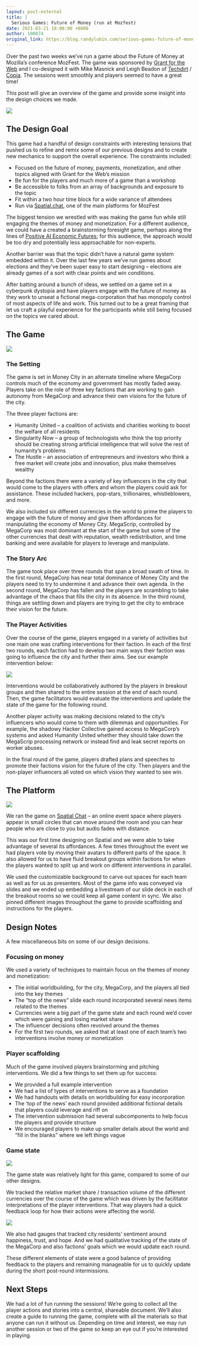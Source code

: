 ```yaml
---
layout: post-external
title: |
  Serious Games: Future of Money (run at Mozfest)
date: 2021-03-21 18:08:00 +0000
author: 100074
original_link: https://blog.randylubin.com/serious-games-future-of-money-run-at-mozfest
---
```


Over the past two weeks we’ve run a game about the Future of Money at Mozilla’s conference MozFest. The game was sponsored by [Grant for the Web](grantfortheweb.org) and I co-designed it with Mike Masnick and Leigh Beadon of [Techdirt](https://www.techdirt.com/) / [Copia](https://copia.is/). The sessions went smoothly and players seemed to have a great time!

This post will give an overview of the game and provide some insight into the design choices we made.

![](https://blog.randylubin.com/images/mozfest-fom-1.png)

## The Design Goal

This game had a handful of design constraints with interesting tensions that pushed us to refine and remix some of our previous designs and to create new mechanics to support the overall experience. The constraints included:

- Focused on the future of money, payments, monetization, and other topics aligned with Grant for the Web’s mission
- Be fun for the players and much more of a game than a workshop
- Be accessible to folks from an array of backgrounds and exposure to the topic
- Fit within a two hour time block for a wide variance of attendees
- Run via [Spatial.chat](https://spatial.chat/), one of the main platforms for MozFest

The biggest tension we wrestled with was making the game fun while still engaging the themes of money and monetization. For a different audience, we could have a created a brainstorming foresight game, perhaps along the lines of [Positive AI Economic Futures](https://blog.randylubin.com/positive-ai-economic-futures-workshop); for this audience, the approach would be too dry and potentially less approachable for non-experts.

Another barrier was that the topic didn’t have a natural game system embedded within it. Over the last few years we’ve run games about elections and they’ve been super easy to start designing – elections are already games of a sort with clear points and win conditions.

After batting around a bunch of ideas, we settled on a game set in a cyberpunk dystopia and have players engage with the future of money as they work to unseat a fictional mega-corporation that has monopoly control of most aspects of life and work. This turned out to be a great framing that let us craft a playful experience for the participants while still being focused on the topics we cared about.

## The Game

![](https://blog.randylubin.com/images/screen-shot-2021-03-18-at-1-16-10-pm.png)

### The Setting

The game is set in Money City in an alternate timeline where MegaCorp controls much of the economy and government has mostly faded away. Players take on the role of three key factions that are working to gain autonomy from MegaCorp and advance their own visions for the future of the city.

The three player factions are:

- Humanity United – a coalition of activists and charities working to boost the welfare of all residents
- Singularity Now – a group of technologists who think the top priority should be creating strong artificial intelligence that will solve the rest of humanity’s problems
- The Hustle – an association of entrepreneurs and investors who think a free market will create jobs and innovation, plus make themselves wealthy

Beyond the factions there were a variety of key influencers in the city that would come to the players with offers and whom the players could ask for assistance. These included hackers, pop-stars, trillionaires, whistleblowers, and more.

We also included six different currencies in the world to prime the players to engage with the future of money and give them affordances for manipulating the economy of Money City. MegaScrip, controlled by MegaCorp was most dominant at the start of the game but some of the other currencies that dealt with reputation, wealth redistribution, and time banking and were available for players to leverage and manipulate.

### The Story Arc

The game took place over three rounds that span a broad swath of time. In the first round, MegaCorp has near total dominance of Money City and the players need to try to undermine it and advance their own agenda. In the second round, MegaCorp has fallen and the players are scrambling to take advantage of the chaos that fills the city in its absence. In the third round, things are settling down and players are trying to get the city to embrace their vision for the future.

### The Player Activities

Over the course of the game, players engaged in a variety of activities but one main one was crafting interventions for their faction. In each of the first two rounds, each faction had to develop two main ways their faction was going to influence the city and further their aims. See our example intervention below:

![](https://blog.randylubin.com/images/screen-shot-2021-03-21-at-7-15-50-pm.png)

Interventions would be collaboratively authored by the players in breakout groups and then shared to the entire session at the end of each round. Then, the game facilitators would evaluate the interventions and update the state of the game for the following round.

Another player activity was making decisions related to the city’s influencers who would come to them with dilemmas and opportunities. For example, the shadowy Hacker Collective gained access to MegaCorp’s systems and asked Humanity United whether they should take down the MegaScrip processing network or instead find and leak secret reports on worker abuses.

In the final round of the game, players drafted plans and speeches to promote their factions vision for the future of the city. Then players and the non-player influencers all voted on which vision they wanted to see win.

## The Platform

![](https://blog.randylubin.com/images/2021-03-18-13_26_53-mozfest2021-_-spatialchat.png)

We ran the game on [Spatial Chat](https://spatial.chat/) – an online event space where players appear in small circles that can move around the room and you can hear people who are close to you but audio fades with distance.

This was our first time designing on Spatial and we were able to take advantage of several its affordances. A few times throughout the event we had players vote by moving their avatars to different parts of the space. It also allowed for us to have fluid breakout groups within factions for when the players wanted to split up and work on different interventions in parallel.

We used the customizable background to carve out spaces for each team as well as for us as presenters. Most of the game info was conveyed via slides and we ended up embedding a livestream of our slide deck in each of the breakout rooms so we could keep all game content in sync. We also pinned different images throughout the game to provide scaffolding and instructions for the players.

## Design Notes

A few miscellaneous bits on some of our design decisions.

### Focusing on money

We used a variety of techniques to maintain focus on the themes of money and monetization:

- The initial worldbuilding, for the city, MegaCorp, and the players all tied into the key themes
- The “top of the news” slide each round incorporated several news items related to the themes
- Currencies were a big part of the game state and each round we’d cover which were gaining and losing market share
- The influencer decisions often revolved around the themes
- For the first two rounds, we asked that at least one of each team’s two interventions involve money or monetization

### Player scaffolding

Much of the game involved players brainstorming and pitching interventions. We did a few things to set them up for success:

- We provided a full example intervention
- We had a list of types of interventions to serve as a foundation
- We had handouts with details on worldbuilding for easy incorporation
- The ‘top of the news’ each round provided additional fictional details that players could leverage and riff on
- The intervention submission had several subcomponents to help focus the players and provide structure
- We encouraged players to make up smaller details about the world and “fill in the blanks” where we left things vague

### Game state

![](https://blog.randylubin.com/images/screen-shot-2021-03-21-at-8-23-11-pm.png)

The game state was relatively light for this game, compared to some of our other designs.

We tracked the relative market share / transaction volume of the different currencies over the course of the game which was driven by the facilitator interpretations of the player interventions. That way players had a quick feedback loop for how their actions were affecting the world.

![](https://blog.randylubin.com/images/screen-shot-2021-03-21-at-8-25-25-pm.png)

We also had gauges that tracked city residents’ sentiment around happiness, trust, and hope. And we had qualitative tracking of the state of the MegaCorp and also factions’ goals which we would update each round.

These different elements of state were a good balance of providing feedback to the players and remaining manageable for us to quickly update during the short post-round intermissions.

## Next Steps

We had a lot of fun running the sessions! We’re going to collect all the player actions and stories into a central, shareable document. We’ll also create a guide to running the game, complete with all the materials so that anyone can run it without us. Depending on time and interest, we may run another session or two of the game so keep an eye out if you’re interested in playing.
